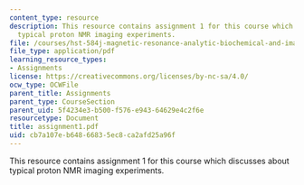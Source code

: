 ```yaml
---
content_type: resource
description: This resource contains assignment 1 for this course which discusses about
  typical proton NMR imaging experiments.
file: /courses/hst-584j-magnetic-resonance-analytic-biochemical-and-imaging-techniques-spring-2006/cb7a107eb64866835ec8ca2afd25a96f_assignment1.pdf
file_type: application/pdf
learning_resource_types:
- Assignments
license: https://creativecommons.org/licenses/by-nc-sa/4.0/
ocw_type: OCWFile
parent_title: Assignments
parent_type: CourseSection
parent_uid: 5f4234e3-b500-f576-e943-64629e4c2f6e
resourcetype: Document
title: assignment1.pdf
uid: cb7a107e-b648-6683-5ec8-ca2afd25a96f
---
```

This resource contains assignment 1 for this course which discusses about typical proton NMR imaging experiments.